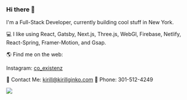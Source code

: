 ### Hi there 👋

I'm a Full-Stack Developer, currently building cool stuff in New York.

💻 I like using React, Gatsby, Next.js, Three.js, WebGl, Firebase, Netlify, React-Spring, Framer-Motion, and Gsap.  

🌎 Find me on the web:

Instagram: <a href="http://www.instagram.com/co_existenz">co_existenz</a>

🤝 Contact Me: kirill@kirillginko.com
📱 Phone: 301-512-4249

<img src="https://user-images.githubusercontent.com/53977030/136893311-83bf7aae-f03b-42f0-8601-d9ab14a09052.gif">
